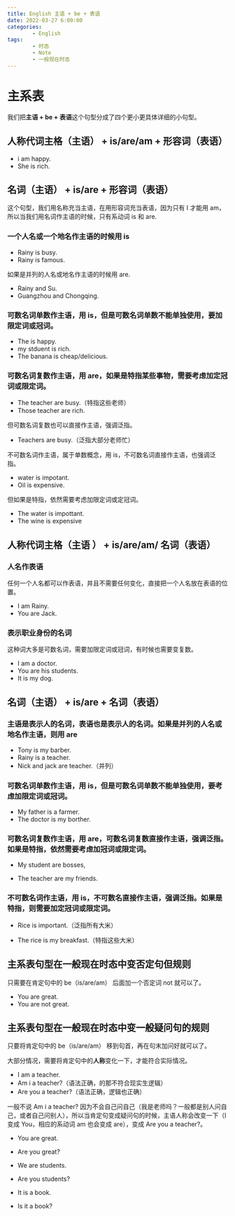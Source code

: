 ```yaml
---
title: English 主语 + be + 表语
date: 2022-03-27 6:00:00
categories:
        - English
tags:
        - 时态
        - Note
        - 一般现在时态
---
```


# 主系表

我们把**主语 + be + 表语**这个句型分成了四个更小更具体详细的小句型。

## 人称代词主格（主语） + is/are/am + 形容词（表语）

- i am happy.
- She is rich.

## 名词（主语） + is/are + 形容词（表语）

这个句型，我们用名称充当主语，在用形容词充当表语，因为只有 I 才能用 am，所以当我们用名词作主语的时候，只有系动词 is 和 are.

### **一个人名**或**一个地名**作主语的时候用 is

- Rainy is busy.
- Rainy is famous.

如果是并列的人名或地名作主语的时候用 are.

- Rainy and Su.
- Guangzhou and Chongqing.

### 可数名词单数作主语，用 is，但是可数名词单数不能单独使用，要加限定词或冠词。

- The is happy.
- my stduent is rich.
- The banana is cheap/delicious.

### 可数名词复数作主语，用 are，如果是特指某些事物，需要考虑加定冠词或限定词。

- The teacher are busy.（特指这些老师）
- Those teacher are rich.

但可数名词复数也可以直接作主语，强调泛指。

- Teachers are busy.（泛指大部分老师忙）

不可数名词作主语，属于单数概念，用 is，不可数名词直接作主语，也强调泛指。

- water is impotant.
- Oil is expensive.

但如果是特指，依然需要考虑加限定词或定冠词。

- The water is impottant.
- The wine is expensive

## 人称代词主格（主语 ） + is/are/am/ 名词（表语）

### 人名作表语

任何一个人名都可以作表语，并且不需要任何变化，直接把一个人名放在表语的位置。

- I am Rainy.
- You are Jack.

### 表示职业身份的名词

这种词大多是可数名词，需要加限定词或冠词，有时候也需要变复数。

- I am a doctor.
- You are his students.
- It is my dog.

## 名词（主语） + is/are + 名词（表语）

### 主语是表示人的名词，表语也是表示人的名词。如果是并列的人名或地名作主语，则用 are

- Tony is my barber.
- Rainy is a teacher.
- Nick and jack are teacher.（并列）

### 可数名词单数作主语，用 is，但是可数名词单数不能单独使用，要考虑加限定词或冠词。

- My father is a farmer.
- The doctor is my borther.

### 可数名词复数作主语，用 are，可数名词复数直接作主语，强调泛指。如果是特指，依然需要考虑加冠词或限定词。

- My student are bosses,

- The teacher are my friends.

### 不可数名词作主语，用 is，不可数名直接作主语，强调泛指。如果是特指，则需要加定冠词或限定词。

- Rice is important.（泛指所有大米）

- The rice is my breakfast.（特指这些大米）

## 主系表句型在一般现在时态中变否定句但规则

只需要在肯定句中的 be（is/are/am） 后面加一个否定词 not 就可以了。

- You are great.
- You are not great.

## 主系表句型在一般现在时态中变一般疑问句的规则

只要将肯定句中的 be（is/are/am） 移到句首，再在句末加问好就可以了。

大部分情况，需要将肯定句中的**人称**变化一下，才能符合实际情况。

- I am a teacher.
- Am i a teacher?（语法正确，的那不符合现实生逻辑）
- Are you a teacher?（语法正确，逻辑也正确）

一般不说 Am i a teacher? 因为不会自己问自己（我是老师吗？一般都是别人问自己，或者自己问别人），所以当肯定句变成疑问句的时候，主语人称会改变一下（I 变成 You，相应的系动词 am 也会变成 are），变成 Are you a teacher?。

- You are great.
- Are you great?

- We are students.
- Are you students?
- It is a book.
- Is it a book?
